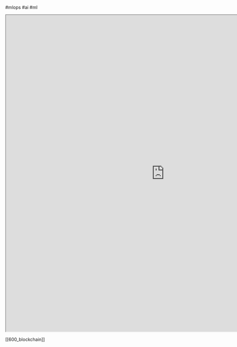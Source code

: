 #mlops #ai #ml

<iframe src="https://roadmap.sh/mlops";  height="1000px"; width="1000px";></iframe>



[[600_blockchain]]
